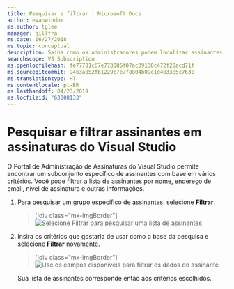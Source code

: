 ```yaml
---
title: Pesquisar e filtrar | Microsoft Docs
author: evanwindom
ms.author: tglee
manager: jillfra
ms.date: 06/27/2018
ms.topic: conceptual
description: Saiba como os administradores podem localizar assinantes individuais ou grupos no portal do administrador.
searchscope: VS Subscription
ms.openlocfilehash: fe77781c67e773086f07ac39130c472f28acd71f
ms.sourcegitcommit: 94b3a052fb1229c7e7f8804b09c1d403385c7630
ms.translationtype: HT
ms.contentlocale: pt-BR
ms.lasthandoff: 04/23/2019
ms.locfileid: "63008133"
---
```

# <a name="search-and-filter-subscribers-in-visual-studio-subscriptions"></a>Pesquisar e filtrar assinantes em assinaturas do Visual Studio

O Portal de Administração de Assinaturas do Visual Studio permite encontrar um subconjunto específico de assinantes com base em vários critérios. Você pode filtrar a lista de assinantes por nome, endereço de email, nível de assinatura e outras informações.

1. Para pesquisar um grupo específico de assinantes, selecione **Filtrar**.
   > [!div class="mx-imgBorder"]
   > ![Selecione Filtrar para pesquisar uma lista de assinantes](media/filter-list.png)

2. Insira os critérios que gostaria de usar como a base da pesquisa e selecione **Filtrar** novamente.
   > [!div class="mx-imgBorder"]
   > ![Use os campos disponíveis para filtrar os dados do assinante](media/filter-subscribers.png)

   Sua lista de assinantes corresponde então aos critérios escolhidos.
